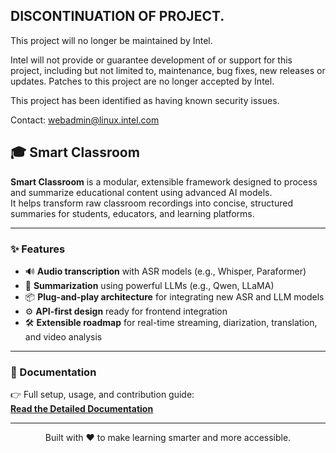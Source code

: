 ## DISCONTINUATION OF PROJECT. 
This project will no longer be maintained by Intel. 

Intel will not provide or guarantee development of or support for this project, including but not limited to, maintenance, bug fixes, new releases or updates. Patches to this project are no longer accepted by Intel.

This project has been identified as having known security issues. 

Contact: webadmin@linux.intel.com
## 🎓 Smart Classroom

**Smart Classroom** is a modular, extensible framework designed to process and summarize educational content using advanced AI models.  
It helps transform raw classroom recordings into concise, structured summaries for students, educators, and learning platforms.

---

### ✨ Features
- 🔊 **Audio transcription** with ASR models (e.g., Whisper, Paraformer)  
- 🧠 **Summarization** using powerful LLMs (e.g., Qwen, LLaMA)  
- 📦 **Plug-and-play architecture** for integrating new ASR and LLM models  
- ⚙️ **API-first design** ready for frontend integration  
- 🛠️ **Extensible roadmap** for real-time streaming, diarization, translation, and video analysis  

---

### 📖 Documentation

👉 Full setup, usage, and contribution guide:  
[**Read the Detailed Documentation**](smart-classroom/README.md)

---

<p align="center">Built with ❤️ to make learning smarter and more accessible.</p>
